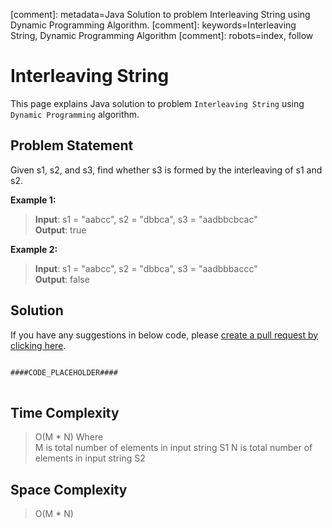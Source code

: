 [comment]: metadata=Java Solution to problem Interleaving String using Dynamic Programming Algorithm.
[comment]: keywords=Interleaving String, Dynamic Programming Algorithm
[comment]: robots=index, follow


<h1>Interleaving String</h1>
<p>
This page explains Java solution to problem <code class="inline">Interleaving String</code> using <code class="inline">Dynamic Programming</code> algorithm.
</p>


<h2 class="heading">Problem Statement</h2>
<p>
Given s1, s2, and s3, find whether s3 is formed by the interleaving of s1 and s2.
</p>


<b>Example 1:</b>
<blockquote>
<p>
<b>Input</b>: s1 = "aabcc", s2 = "dbbca", s3 = "aadbbcbcac"<br/>
<b>Output</b>: true
</p>
</blockquote>

<b>Example 2:</b>
<blockquote>
<p>
<b>Input</b>: s1 = "aabcc", s2 = "dbbca", s3 = "aadbbbaccc"<br/>
<b>Output</b>: false
</p>
</blockquote>


<h2 class="heading">Solution</h2>
If you have any suggestions in below code, please <a href="####LINK_PLACEHOLDER####" target="_blank" rel="noopener noreferrer" class="absolute">create a pull request by clicking here</a>.
<pre>
<code class="language-java">
####CODE_PLACEHOLDER####
</code>
</pre>


<h2 class="heading">Time Complexity</h2>
<blockquote>
<p>
O(M * N) Where <br />
M is total number of elements in input string S1
N is total number of elements in input string S2
</p>
</blockquote>


<h2 class="heading">Space Complexity</h2>
<blockquote>
<p>
O(M * N)
</p>
</blockquote>